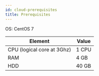 ```yaml
---
id: cloud-prerequisites
title: Prerequisites
---
```


OS: CentOS 7 

| Element     | Value     |
| ------------| ---------- |
| CPU  (logical core at 3Ghz) | 1 CPU |
| RAM       | 4 GB     |
| HDD       | 40 GB    |